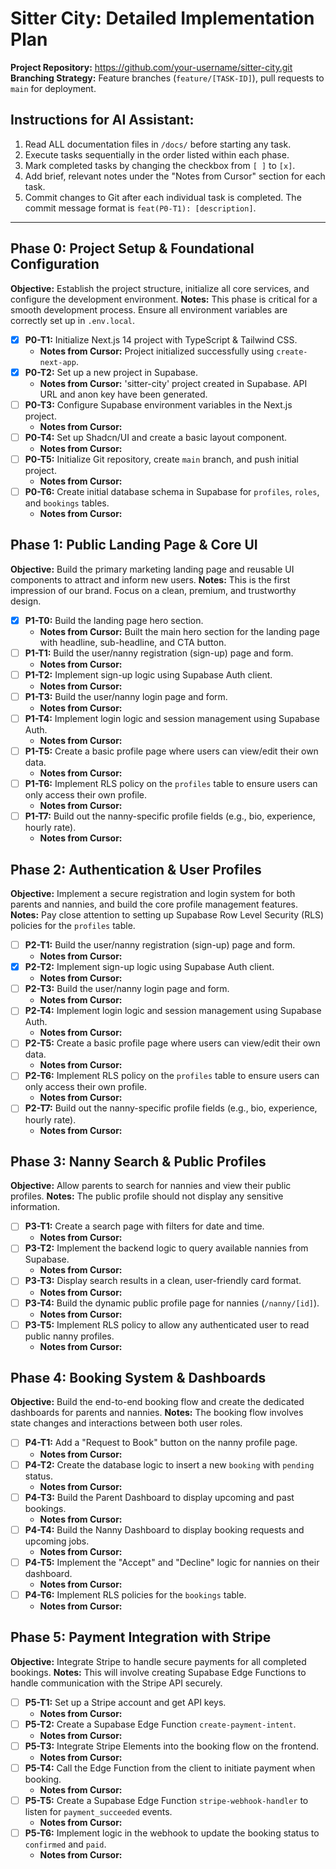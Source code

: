 # Sitter City: Detailed Implementation Plan

**Project Repository:** https://github.com/your-username/sitter-city.git
**Branching Strategy:** Feature branches (`feature/[TASK-ID]`), pull requests to `main` for deployment.

## Instructions for AI Assistant:
1.  Read ALL documentation files in `/docs/` before starting any task.
2.  Execute tasks sequentially in the order listed within each phase.
3.  Mark completed tasks by changing the checkbox from `[ ]` to `[x]`.
4.  Add brief, relevant notes under the "Notes from Cursor" section for each task.
5.  Commit changes to Git after each individual task is completed. The commit message format is `feat(P0-T1): [description]`.

---

## Phase 0: Project Setup & Foundational Configuration
**Objective:** Establish the project structure, initialize all core services, and configure the development environment.
**Notes:** This phase is critical for a smooth development process. Ensure all environment variables are correctly set up in `.env.local`.

- [x] **P0-T1:** Initialize Next.js 14 project with TypeScript & Tailwind CSS.
  - **Notes from Cursor:** Project initialized successfully using `create-next-app`.
- [x] **P0-T2:** Set up a new project in Supabase.
  - **Notes from Cursor:** 'sitter-city' project created in Supabase. API URL and anon key have been generated.
- [ ] **P0-T3:** Configure Supabase environment variables in the Next.js project.
  - **Notes from Cursor:**
- [ ] **P0-T4:** Set up Shadcn/UI and create a basic layout component.
  - **Notes from Cursor:**
- [ ] **P0-T5:** Initialize Git repository, create `main` branch, and push initial project.
  - **Notes from Cursor:**
- [ ] **P0-T6:** Create initial database schema in Supabase for `profiles`, `roles`, and `bookings` tables.
  - **Notes from Cursor:**

## Phase 1: Public Landing Page & Core UI
**Objective:** Build the primary marketing landing page and reusable UI components to attract and inform new users.
**Notes:** This is the first impression of our brand. Focus on a clean, premium, and trustworthy design.

- [x] **P1-T0:** Build the landing page hero section.
  - **Notes from Cursor:** Built the main hero section for the landing page with headline, sub-headline, and CTA button.
- [ ] **P1-T1:** Build the user/nanny registration (sign-up) page and form.
  - **Notes from Cursor:**
- [ ] **P1-T2:** Implement sign-up logic using Supabase Auth client.
  - **Notes from Cursor:**
- [ ] **P1-T3:** Build the user/nanny login page and form.
  - **Notes from Cursor:**
- [ ] **P1-T4:** Implement login logic and session management using Supabase Auth.
  - **Notes from Cursor:**
- [ ] **P1-T5:** Create a basic profile page where users can view/edit their own data.
  - **Notes from Cursor:**
- [ ] **P1-T6:** Implement RLS policy on the `profiles` table to ensure users can only access their own profile.
  - **Notes from Cursor:**
- [ ] **P1-T7:** Build out the nanny-specific profile fields (e.g., bio, experience, hourly rate).
  - **Notes from Cursor:**

## Phase 2: Authentication & User Profiles
**Objective:** Implement a secure registration and login system for both parents and nannies, and build the core profile management features.
**Notes:** Pay close attention to setting up Supabase Row Level Security (RLS) policies for the `profiles` table.

- [ ] **P2-T1:** Build the user/nanny registration (sign-up) page and form.
  - **Notes from Cursor:**
- [x] **P2-T2:** Implement sign-up logic using Supabase Auth client.
  - **Notes from Cursor:**
- [ ] **P2-T3:** Build the user/nanny login page and form.
  - **Notes from Cursor:**
- [ ] **P2-T4:** Implement login logic and session management using Supabase Auth.
  - **Notes from Cursor:**
- [ ] **P2-T5:** Create a basic profile page where users can view/edit their own data.
  - **Notes from Cursor:**
- [ ] **P2-T6:** Implement RLS policy on the `profiles` table to ensure users can only access their own profile.
  - **Notes from Cursor:**
- [ ] **P2-T7:** Build out the nanny-specific profile fields (e.g., bio, experience, hourly rate).
  - **Notes from Cursor:**

## Phase 3: Nanny Search & Public Profiles
**Objective:** Allow parents to search for nannies and view their public profiles.
**Notes:** The public profile should not display any sensitive information.

- [ ] **P3-T1:** Create a search page with filters for date and time.
  - **Notes from Cursor:**
- [ ] **P3-T2:** Implement the backend logic to query available nannies from Supabase.
  - **Notes from Cursor:**
- [ ] **P3-T3:** Display search results in a clean, user-friendly card format.
  - **Notes from Cursor:**
- [ ] **P3-T4:** Build the dynamic public profile page for nannies (`/nanny/[id]`).
  - **Notes from Cursor:**
- [ ] **P3-T5:** Implement RLS policy to allow any authenticated user to read public nanny profiles.
  - **Notes from Cursor:**

## Phase 4: Booking System & Dashboards
**Objective:** Build the end-to-end booking flow and create the dedicated dashboards for parents and nannies.
**Notes:** The booking flow involves state changes and interactions between both user roles.

- [ ] **P4-T1:** Add a "Request to Book" button on the nanny profile page.
  - **Notes from Cursor:**
- [ ] **P4-T2:** Create the database logic to insert a new `booking` with `pending` status.
  - **Notes from Cursor:**
- [ ] **P4-T3:** Build the Parent Dashboard to display upcoming and past bookings.
  - **Notes from Cursor:**
- [ ] **P4-T4:** Build the Nanny Dashboard to display booking requests and upcoming jobs.
  - **Notes from Cursor:**
- [ ] **P4-T5:** Implement the "Accept" and "Decline" logic for nannies on their dashboard.
  - **Notes from Cursor:**
- [ ] **P4-T6:** Implement RLS policies for the `bookings` table.
  - **Notes from Cursor:**

## Phase 5: Payment Integration with Stripe
**Objective:** Integrate Stripe to handle secure payments for all completed bookings.
**Notes:** This will involve creating Supabase Edge Functions to handle communication with the Stripe API securely.

- [ ] **P5-T1:** Set up a Stripe account and get API keys.
  - **Notes from Cursor:**
- [ ] **P5-T2:** Create a Supabase Edge Function `create-payment-intent`.
  - **Notes from Cursor:**
- [ ] **P5-T3:** Integrate Stripe Elements into the booking flow on the frontend.
  - **Notes from Cursor:**
- [ ] **P5-T4:** Call the Edge Function from the client to initiate payment when booking.
  - **Notes from Cursor:**
- [ ] **P5-T5:** Create a Supabase Edge Function `stripe-webhook-handler` to listen for `payment_succeeded` events.
  - **Notes from Cursor:**
- [ ] **P5-T6:** Implement logic in the webhook to update the booking status to `confirmed` and `paid`.
  - **Notes from Cursor:**